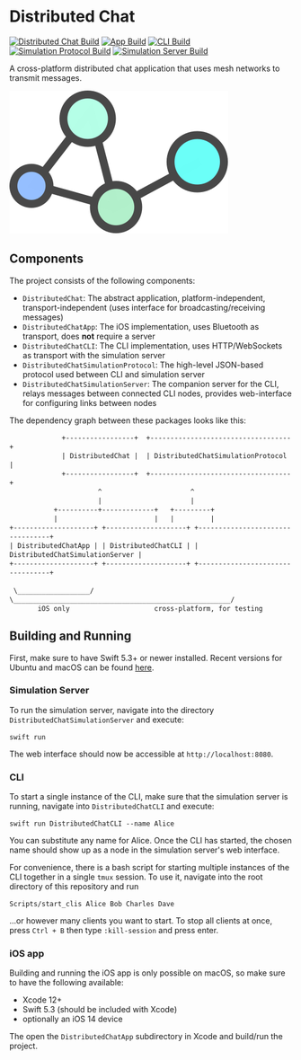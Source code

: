 # Distributed Chat

[![Distributed Chat Build](https://github.com/fwcd/distributed-chat/workflows/Distributed%20Chat/badge.svg)](https://github.com/fwcd/distributed-chat/actions?query=workflow%3A"Distributed+Chat")
[![App Build](https://github.com/fwcd/distributed-chat/workflows/App/badge.svg)](https://github.com/fwcd/distributed-chat/actions?query=workflow%3AApp)
[![CLI Build](https://github.com/fwcd/distributed-chat/workflows/CLI/badge.svg)](https://github.com/fwcd/distributed-chat/actions?query=workflow%3ACLI)
[![Simulation Protocol Build](https://github.com/fwcd/distributed-chat/workflows/Simulation%20Protocol/badge.svg)](https://github.com/fwcd/distributed-chat/actions?query=workflow%3A"Simulation+Protocol")
[![Simulation Server Build](https://github.com/fwcd/distributed-chat/workflows/Simulation%20Server/badge.svg)](https://github.com/fwcd/distributed-chat/actions?query=workflow%3A"Simulation+Server")

A cross-platform distributed chat application that uses mesh networks to transmit messages.

![Logo](logo.svg)

## Components

The project consists of the following components:

* `DistributedChat`: The abstract application, platform-independent, transport-independent (uses interface for broadcasting/receiving messages)
* `DistributedChatApp`: The iOS implementation, uses Bluetooth as transport, does **not** require a server
* `DistributedChatCLI`: The CLI implementation, uses HTTP/WebSockets as transport with the simulation server
* `DistributedChatSimulationProtocol`: The high-level JSON-based protocol used between CLI and simulation server
* `DistributedChatSimulationServer`: The companion server for the CLI, relays messages between connected CLI nodes, provides web-interface for configuring links between nodes

The dependency graph between these packages looks like this:

```
             +-----------------+  +-----------------------------------+
             | DistributedChat |  | DistributedChatSimulationProtocol |
             +-----------------+  +-----------------------------------+
                      ^                      ^
                      |                      |
           +----------+-------------+   +---------+
           |                        |   |         |
+--------------------+ +--------------------+ +---------------------------------+
| DistributedChatApp | | DistributedChatCLI | | DistributedChatSimulationServer |
+--------------------+ +--------------------+ +---------------------------------+

 \__________________/   \______________________________________________________/
       iOS only                     cross-platform, for testing
```

## Building and Running

First, make sure to have Swift 5.3+ or newer installed. Recent versions for Ubuntu and macOS can be found [here](https://swift.org/download/).

### Simulation Server

To run the simulation server, navigate into the directory `DistributedChatSimulationServer` and execute:

```
swift run
```

The web interface should now be accessible at `http://localhost:8080`.

### CLI

To start a single instance of the CLI, make sure that the simulation server is running, navigate into `DistributedChatCLI` and execute:

```
swift run DistributedChatCLI --name Alice
```

You can substitute any name for Alice. Once the CLI has started, the chosen name should show up as a node in the simulation server's web interface.

For convenience, there is a bash script for starting multiple instances of the CLI together in a single `tmux` session. To use it, navigate into the root directory of this repository and run

```
Scripts/start_clis Alice Bob Charles Dave
```

...or however many clients you want to start. To stop all clients at once, press `Ctrl + B` then type `:kill-session` and press enter.

### iOS app

Building and running the iOS app is only possible on macOS, so make sure to have the following available:

* Xcode 12+
* Swift 5.3 (should be included with Xcode)
* optionally an iOS 14 device

The open the `DistributedChatApp` subdirectory in Xcode and build/run the project.
